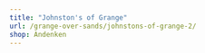 ```yaml
---
title: "Johnston's of Grange"
url: /grange-over-sands/johnstons-of-grange-2/
shop: Andenken
---
```

